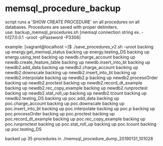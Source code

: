 # memsql_procedure_backup
script runs a 'SHOW CREATE PROCEDURE' on all procedures on all databases.  Procedures are saved with proper delimiters.  
use:
backup_memsql_procedures.sh [memsql connection string ex. -h127.0.0.1 -uroot -pPassword -P3306]

example: 
[vagrant@localhost ~]$ ./save_procedures_v2.sh -uroot
backing up energy.get_memsql_status
backing up energy.testing_DS
backing up energy.using_test
backing up newdb.charge_account
backing up newdb.create_feature_table
backing up newdb.insert_into_bt
backing up newdb2.add_data
backing up newdb2.charge_account
backing up newdb2.downscale
backing up newdb2.insert_into_bt
backing up newdb2.interpolate
backing up newdb2.p
backing up newdb2.processOrder
backing up newdb2.proctest
backing up newdb2.record_dt_example
backing up newdb2.rec_copy_example
backing up newdb2.runproctest
backing up newdb2.stat_roll_up
backing up newdb2.tcount
backing up newdb2.testing_DS
backing up poc.add_data
backing up poc.charge_account
backing up poc.downscale
backing up poc.insert_into_bt
backing up poc.interpolate
backing up poc.p
backing up poc.processOrder
backing up poc.proctest
backing up poc.record_dt_example
backing up poc.rec_copy_example
backing up poc.runproctest
backing up poc.stat_roll_up
backing up poc.tcount
backing up poc.testing_DS

backed up 35 procedures in ./memsql_procedure_dump_20190131_101028 
```

